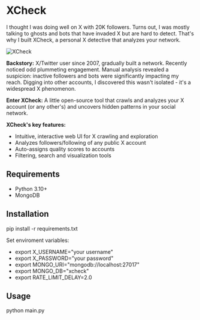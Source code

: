 # XCheck

I thought I was doing well on X with 20K followers. Turns out, I was mostly talking to ghosts and bots that have invaded X but are hard to detect. That's why I built XCheck, a personal X detective that analyzes your network.

![XCheck](https://samim.io/static/upload/Screenshot-20240909090323-1340x758.png)

**Backstory:** X/Twitter user since 2007, gradually built a network. Recently noticed odd plummeting engagement. Manual analysis revealed a suspicion: inactive followers and bots were significantly impacting my reach. Digging into other accounts, I discovered this wasn't isolated - it's a widespread X phenomenon.

**Enter XCheck:** A little open-source tool that crawls and analyzes your X account (or any other's) and uncovers hidden patterns in your social network.

**XCheck's key features:**

- Intuitive, interactive web UI for X crawling and exploration
- Analyzes followers/following of any public X account
- Auto-assigns quality scores to accounts
- Filtering, search and visualization tools

## Requirements

- Python 3.10+
- MongoDB

## Installation

pip install -r requirements.txt

Set enviroment variables:

- export X_USERNAME="your username"
- export X_PASSWORD="your password"
- export MONGO_URI="mongodb://localhost:27017"
- export MONGO_DB="xcheck"
- export RATE_LIMIT_DELAY=2.0

## Usage

python main.py
